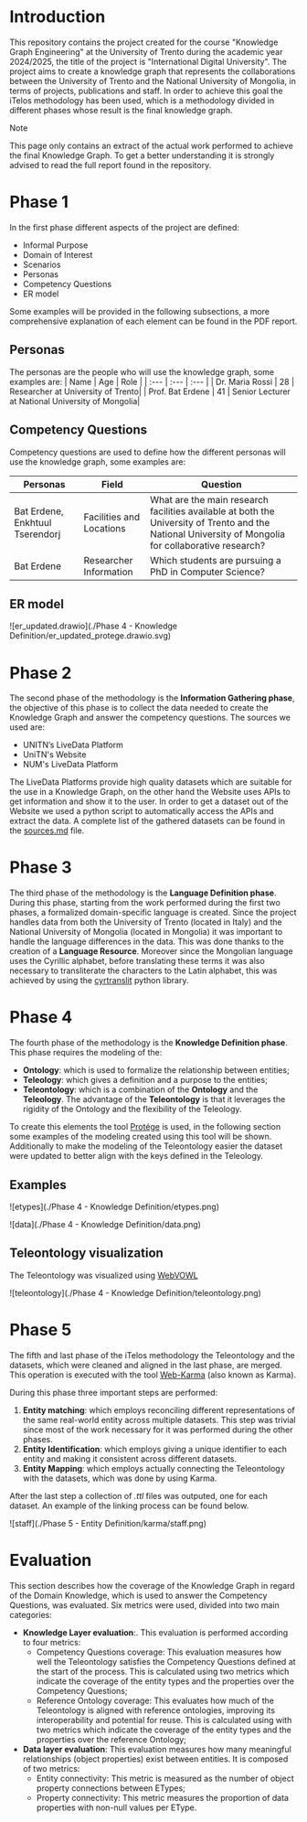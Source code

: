 # Introduction
This repository contains the project created for the course "Knowledge Graph Engineering" at the University of Trento during the academic year 2024/2025, the title of the project is "International Digital University".
The project aims to create a knowledge graph that represents the collaborations between the University of Trento and the National University of Mongolia, in terms of projects, publications and staff. In order to achieve this goal the iTelos methodology has been used, which is a methodology divided in different phases whose result is the final knowledge graph.

> [!NOTE]  
> This page only contains an extract of the actual work performed to achieve the final Knowledge Graph. To get a better understanding it is strongly advised to read the full report found in the repository.

# Phase 1

In the first phase different aspects of the project are defined:
- Informal Purpose
- Domain of Interest
- Scenarios
- Personas
- Competency Questions
- ER model

Some examples will be provided in the following subsections, a more comprehensive explanation of each element can be found in the PDF report.
## Personas 
The personas are the people who will use the knowledge graph, some examples are:
| Name | Age  | Role |
| :--- | :--- | :--- |
| Dr. Maria Rossi | 28 | Researcher at University of Trento|
| Prof. Bat Erdene | 41 | Senior Lecturer at National University of Mongolia|
## Competency Questions

Competency questions are used to define how the different personas will use the knowledge graph, some examples are:

| Personas                        | Field                    | Question                                                     |
| ------------------------------- | ------------------------ | ------------------------------------------------------------ |
| Bat Erdene, Enkhtuul Tserendorj | Facilities and Locations | What are the main research facilities available at both the University of Trento and the National University of Mongolia for collaborative research? |
| Bat Erdene                      | Researcher Information   | Which students are pursuing a PhD in Computer Science?       |

## ER model

![er_updated.drawio](./Phase 4 - Knowledge Definition/er_updated_protege.drawio.svg)

# Phase 2

The second phase of the methodology is the **Information Gathering phase**, the objective of this phase is to collect the data needed to create the Knowledge Graph and answer the competency questions. The sources we used are:

- UNITN’s LiveData Platform
- UniTN's Website
- NUM's LiveData Platform

The LiveData Platforms provide high quality datasets which are suitable for the use in a Knowledge Graph, on the other hand the Website uses APIs to get information and show it to the user. In order to get a dataset out of the Website we used a python script to automatically access the APIs and extract the data. A complete list of the gathered datasets can be found in the [sources.md](https://github.com/GaiaPizzuti/KGE-project/blob/main/Phase%202%20-%20Information%20Gathering/sources.md) file.

# Phase 3

The third phase of the methodology is the **Language Definition phase**. During this phase, starting from the work performed during the first two phases, a formalized domain-specific language is created. Since the project handles data from both the University of Trento (located in Italy) and the National University of Mongolia (located in Mongolia) it was important to handle the language differences in the data. This was done thanks to the creation of a **Language Resource**. Moreover since the Mongolian language uses the Cyrillic alphabet, before translating these terms it was also necessary to transliterate the characters to the Latin alphabet, this was achieved by using the [cyrtranslit](https://pypi.org/project/cyrtranslit/) python library.

# Phase 4

The fourth phase of the methodology is the **Knowledge Definition phase**. This phase requires the modeling of the:

- **Ontology**: which is used to formalize the relationship between entities;
- **Teleology**: which gives a definition and a purpose to the entities;
- **Teleontology**: which is a combination of the **Ontology** and the **Teleology**. The advantage of the **Teleontology** is that it leverages the rigidity of the Ontology and the flexibility of the Teleology.

To create this elements the tool [Protége](https://protege.stanford.edu/) is used, in the following section some examples of the modeling created using this tool will be shown. Additionally to make the modeling of the Teleontology easier the dataset were updated to better align with the keys defined in the Teleology.

## Examples

![etypes](./Phase 4 - Knowledge Definition/etypes.png)

![data](./Phase 4 - Knowledge Definition/data.png)

## Teleontology visualization

The Teleontology was visualized using [WebVOWL](https://github.com/VisualDataWeb/WebVOWL)

![teleontology](./Phase 4 - Knowledge Definition/teleontology.png)

# Phase 5

The fifth and last phase of the iTelos methodology the Teleontology and the datasets, which were cleaned and aligned in the last phase, are merged. This operation is executed with the tool [Web-Karma](https://github.com/usc-isi-i2/Web-Karma) (also known as Karma).

During this phase three important steps are performed:

1) **Entity matching**: which employs reconciling different representations of the same real-world entity across
   multiple datasets. This step was trivial since most of the work necessary for it was performed during the other phases. <br/>
2) **Entity Identification**: which employs giving a unique identifier to each entity and making it consistent across different datasets. <br/>
3) **Entity Mapping**: which employs actually connecting the Teleontology with the datasets, which was done by using Karma. <br/>

After the last step a collection of *.ttl* files was outputed, one for each dataset. An example of the linking process can be found below.

![staff](./Phase 5 - Entity Definition/karma/staff.png)

# Evaluation

This section describes how the coverage of the Knowledge Graph in regard of the Domain Knowledge, which is used to answer the Competency Questions, was evaluated. Six metrics were used, divided into two main categories:

- **Knowledge Layer evaluation**:. This evaluation is performed according to four metrics:
  - Competency Questions coverage: This evaluation measures how well the Teleontology satisfies the Competency Questions defined at the start of the process. This is calculated using two metrics which indicate the coverage of the entity types and the properties over the Competency Questions;
  - Reference Ontology coverage:  This evaluates how much of the Teleontology is aligned with reference ontologies, improving its interoperability and potential for reuse. This is calculated using with two metrics which indicate the coverage of the entity types and the properties over the reference Ontology;
- **Data layer evaluation**: This evaluation measures how many meaningful relationships (object properties) exist between entities. It is composed of two metrics: 
  - Entity connectivity: This metric is measured as the number of object property connections between ETypes;
  - Property connectivity: This metric measures the proportion of data properties with non-null values per EType.

